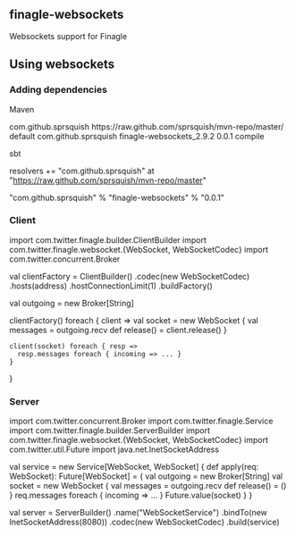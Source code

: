 ## finagle-websockets

Websockets support for Finagle

## Using websockets

### Adding dependencies

Maven

  <repositories>
    <repository>
      <id>com.github.sprsquish</id>
      <url>https://raw.github.com/sprsquish/mvn-repo/master/</url>
      <layout>default</layout>
    </repository>
  </repositories>

  <dependency>
    <groupId>com.github.sprsquish</groupId>
    <artifactId>finagle-websockets_2.9.2</artifactId>
    <version>0.0.1</version>
    <scope>compile</scope>
  </dependency>

sbt

  resolvers += "com.github.sprsquish" at "https://raw.github.com/sprsquish/mvn-repo/master"

  "com.github.sprsquish" % "finagle-websockets" % "0.0.1"

### Client

  import com.twitter.finagle.builder.ClientBuilder
  import com.twitter.finagle.websocket.{WebSocket, WebSocketCodec}
  import com.twitter.concurrent.Broker

  val clientFactory = ClientBuilder()
    .codec(new WebSocketCodec)
    .hosts(address)
    .hostConnectionLimit(1)
    .buildFactory()

  val outgoing = new Broker[String]

  clientFactory() foreach { client =>
    val socket = new WebSocket {
      val messages = outgoing.recv
      def release() = client.release()
    }

    client(socket) foreach { resp =>
      resp.messages foreach { incoming => ... }
    }
  }

### Server

  import com.twitter.concurrent.Broker
  import com.twitter.finagle.Service
  import com.twitter.finagle.builder.ServerBuilder
  import com.twitter.finagle.websocket.{WebSocket, WebSocketCodec}
  import com.twitter.util.Future
  import java.net.InetSocketAddress

  val service = new Service[WebSocket, WebSocket] {
    def apply(req: WebSocket): Future[WebSocket] = {
      val outgoing = new Broker[String]
      val socket = new WebSocket {
        val messages = outgoing.recv
        def release() = ()
      }
      req.messages foreach { incoming => ... }
      Future.value(socket)
    }
  }

  val server = ServerBuilder()
    .name("WebSocketService")
    .bindTo(new InetSocketAddress(8080))
    .codec(new WebSocketCodec)
    .build(service)
